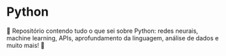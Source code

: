 # Python
🐍 Repositório contendo tudo o que sei sobre Python: redes neurais, machine learning, APIs, aprofundamento da linguagem, análise de dados e muito mais! 🚀
